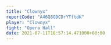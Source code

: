 ```yaml
---
title: "Clownyx"
reportCode: "A46Q8G9CDrYTftdK"
player: "Clownyx"
fight: "Opera Hall"
date: 2021-07-11T18:57:14.471000+00:00
---
```

